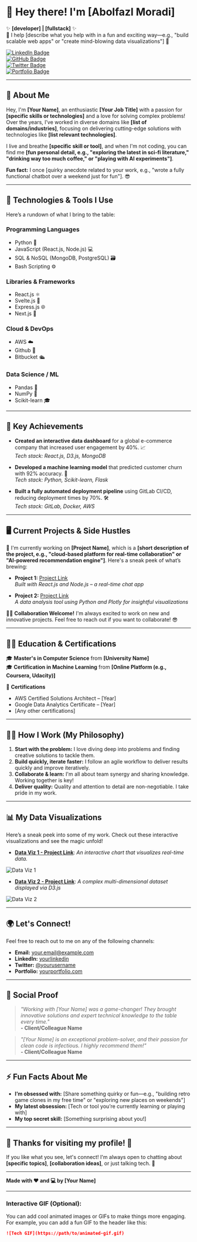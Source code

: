 # 👋 **Hey there! I'm [Abolfazl Moradi]**  
✨ **[developer] | [fullstack]** ✨  
🚀 I help [describe what you help with in a fun and exciting way—e.g., "build scalable web apps" or "create mind-blowing data visualizations"] 🚀

[![LinkedIn Badge](https://img.shields.io/badge/LinkedIn-blue?logo=linkedin&logoColor=white)](https://www.linkedin.com/in/yourlinkedin)  
[![GitHub Badge](https://img.shields.io/badge/GitHub-black?logo=github&logoColor=white)](https://github.com/yourusername)  
[![Twitter Badge](https://img.shields.io/badge/Twitter-blue?logo=twitter&logoColor=white)](https://twitter.com/yourusername)  
[![Portfolio Badge](https://img.shields.io/badge/Portfolio-PortfolioLink?logo=wordpress&logoColor=white)](https://yourportfolio.com)  

---

## 🌟 **About Me**

Hey, I'm **[Your Name]**, an enthusiastic **[Your Job Title]** with a passion for **[specific skills or technologies]** and a love for solving complex problems! Over the years, I’ve worked in diverse domains like **[list of domains/industries]**, focusing on delivering cutting-edge solutions with technologies like **[list relevant technologies]**.

I live and breathe **[specific skill or tool]**, and when I'm not coding, you can find me **[fun personal detail, e.g., "exploring the latest in sci-fi literature," "drinking way too much coffee," or "playing with AI experiments"]**.

**Fun fact:** I once [quirky anecdote related to your work, e.g., "wrote a fully functional chatbot over a weekend just for fun"]. 😎

---

## 🚀 **Technologies & Tools I Use**

Here’s a rundown of what I bring to the table:

### **Programming Languages**
- Python 🐍
- JavaScript (React.js, Node.js) 💻
- SQL & NoSQL (MongoDB, PostgreSQL) 🗃️
- Bash Scripting ⚙️

### **Libraries & Frameworks**
- React.js ⚛️
- Svelte.js 🤖
- Express.js 🌐
- Next.js 🌱

### **Cloud & DevOps**
- AWS ☁️
- Github 🐋
- Bitbucket 🛳️

### **Data Science / ML**
- Pandas 🐼
- NumPy 🔢
- Scikit-learn 🎓

---

## 🎯 **Key Achievements**

- **Created an interactive data dashboard** for a global e-commerce company that increased user engagement by 40%. 📈  
  _Tech stack: React.js, D3.js, MongoDB_

- **Developed a machine learning model** that predicted customer churn with 92% accuracy. 🚀  
  _Tech stack: Python, Scikit-learn, Flask_

- **Built a fully automated deployment pipeline** using GitLab CI/CD, reducing deployment times by 70%. 🛠️  
  _Tech stack: GitLab, Docker, AWS_

---

## 🖥️ **Current Projects & Side Hustles**

🎉 I'm currently working on **[Project Name]**, which is a **[short description of the project, e.g., "cloud-based platform for real-time collaboration" or "AI-powered recommendation engine"]**. Here's a sneak peek of what’s brewing:

- **Project 1:** [Project Link](https://github.com/yourusername/project1)  
  _Built with React.js and Node.js – a real-time chat app_

- **Project 2:** [Project Link](https://github.com/yourusername/project2)  
  _A data analysis tool using Python and Plotly for insightful visualizations_

👨‍💻 **Collaboration Welcome!** I'm always excited to work on new and innovative projects. Feel free to reach out if you want to collaborate! 😎

---

## 🧑‍🏫 **Education & Certifications**

🎓 **Master's in Computer Science** from **[University Name]**  
🎓 **Certification in Machine Learning** from **[Online Platform (e.g., Coursera, Udacity)]**

🏅 **Certifications**  
- AWS Certified Solutions Architect – [Year]  
- Google Data Analytics Certificate – [Year]  
- [Any other certifications]

---

## 🧑‍💼 **How I Work (My Philosophy)**

1. **Start with the problem:** I love diving deep into problems and finding creative solutions to tackle them.
2. **Build quickly, iterate faster:** I follow an agile workflow to deliver results quickly and improve iteratively.
3. **Collaborate & learn:** I'm all about team synergy and sharing knowledge. Working together is key!
4. **Deliver quality:** Quality and attention to detail are non-negotiable. I take pride in my work.

---

## 📊 **My Data Visualizations**

Here’s a sneak peek into some of my work. Check out these interactive visualizations and see the magic unfold!

- **[Data Viz 1 - Project Link](https://github.com/yourusername/project1)**: _An interactive chart that visualizes real-time data._
  
![Data Viz 1](https://path/to/chart1.png)

- **[Data Viz 2 - Project Link](https://github.com/yourusername/project2)**: _A complex multi-dimensional dataset displayed via D3.js_

![Data Viz 2](https://path/to/chart2.png)

---

## 🌍 **Let's Connect!**

Feel free to reach out to me on any of the following channels:

- **Email:** [your.email@example.com](mailto:your.email@example.com)
- **LinkedIn:** [yourlinkedin](https://www.linkedin.com/in/yourlinkedin)
- **Twitter:** [@yourusername](https://twitter.com/yourusername)
- **Portfolio:** [yourportfolio.com](https://yourportfolio.com)

---

## 🏅 **Social Proof**

> *"Working with [Your Name] was a game-changer! They brought innovative solutions and expert technical knowledge to the table every time."*  
> **- Client/Colleague Name**

> *"[Your Name] is an exceptional problem-solver, and their passion for clean code is infectious. I highly recommend them!"*  
> **- Client/Colleague Name**

---

## ⚡ Fun Facts About Me

- **I’m obsessed with:** [Share something quirky or fun—e.g., "building retro game clones in my free time" or "exploring new places on weekends"]
- **My latest obsession:** [Tech or tool you’re currently learning or playing with]
- **My top secret skill:** [Something surprising about you!]

---

## 🌟 **Thanks for visiting my profile!** 🌟

If you like what you see, let's connect! I'm always open to chatting about **[specific topics]**, **[collaboration ideas]**, or just talking tech. 🚀

---

**Made with ❤️ and 💻 by [Your Name]**

---

### Interactive GIF (Optional):

You can add cool animated images or GIFs to make things more engaging. For example, you can add a fun GIF to the header like this:

```markdown
![Tech GIF](https://path/to/animated-gif.gif)

